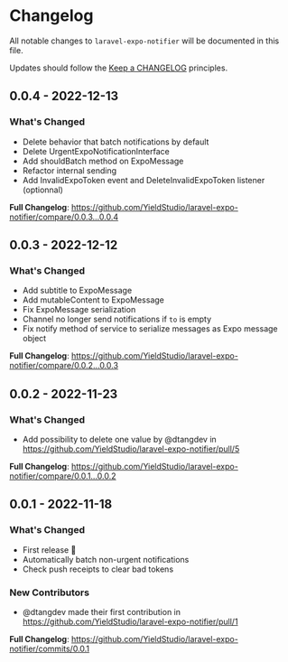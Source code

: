 # Changelog

All notable changes to `laravel-expo-notifier` will be documented in this file.

Updates should follow the [Keep a CHANGELOG](http://keepachangelog.com/) principles.

## 0.0.4 - 2022-12-13

### What's Changed

- Delete behavior that batch notifications by default
- Delete UrgentExpoNotificationInterface
- Add shouldBatch method on ExpoMessage
- Refactor internal sending
- Add InvalidExpoToken event and DeleteInvalidExpoToken listener (optionnal)

**Full Changelog**: https://github.com/YieldStudio/laravel-expo-notifier/compare/0.0.3...0.0.4

## 0.0.3 - 2022-12-12

### What's Changed

- Add subtitle to ExpoMessage
- Add mutableContent to ExpoMessage
- Fix ExpoMessage serialization
- Channel no longer send notifications if `to` is empty
- Fix notify method of service to serialize messages as Expo message object

**Full Changelog**: https://github.com/YieldStudio/laravel-expo-notifier/compare/0.0.2...0.0.3

## 0.0.2 - 2022-11-23

### What's Changed

- Add possibility to delete one value by @dtangdev in https://github.com/YieldStudio/laravel-expo-notifier/pull/5

**Full Changelog**: https://github.com/YieldStudio/laravel-expo-notifier/compare/0.0.1...0.0.2

## 0.0.1 - 2022-11-18

### What's Changed

- First release 🎉
- Automatically batch non-urgent notifications
- Check push receipts to clear bad tokens

### New Contributors

- @dtangdev made their first contribution in https://github.com/YieldStudio/laravel-expo-notifier/pull/1

**Full Changelog**: https://github.com/YieldStudio/laravel-expo-notifier/commits/0.0.1
